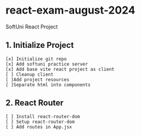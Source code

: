 # react-exam-august-2024
SoftUni React Project

## 1. Initialize Project
    [x] Initialize git repo
    [x] Add softuni practice server
    [x] Add base vite react project as client
    [ ] Cleanup client
    [ ]Add project resources
    [ ]Separate html into components
## 2. React Router
    [ ] Install react-router-dom
    [ ] Setup react-router-dom
    [ ] Add routes in App.jsx
